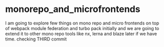 # monorepo_and_microfrontends
I am going to explore few things on mono repo and micro frontends on top of webpack module federation and turbo pack initially and we are going to extend it to other mono repo tools like nx, lerna and blaze later if we have time.
checking THIRD commit